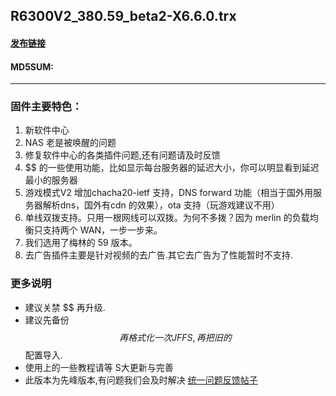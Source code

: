 ## R6300V2_380.59_beta2-X6.6.0.trx
#### [发布链接]()
#### MD5SUM: 

* * *
### 固件主要特色：
1. 新软件中心
2. NAS 老是被唤醒的问题
3. 修复软件中心的各类插件问题,还有问题请及时反馈
4. $$ 的一些使用功能，比如显示每台服务器的延迟大小，你可以明显看到延迟最小的服务器
5. 游戏模式V2 增加chacha20-ietf 支持，DNS forward 功能（相当于国外用服务器解析dns，国外有cdn 的效果），ota 支持（玩游戏建议不用）
6. 单线双拨支持。只用一根网线可以双拨。为何不多拨？因为 merlin 的负载均衡只支持两个 WAN，一步一步来。
7. 我们选用了梅林的 59 版本。
8. 去广告插件主要是针对视频的去广告.其它去广告为了性能暂时不支持.

### 更多说明
* 建议关禁 $$ 再升级.
* 建议先备份$$ 再格式化一次 JFFS, 再把旧的$$配置导入.
* 使用上的一些教程请等 S大更新与完善
* 此版本为先峰版本,有问题我们会及时解决 [统一问题反馈帖子](http://koolshare.cn/thread-44461-1-1.html)
